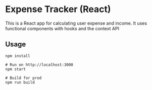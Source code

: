 # Expense Tracker (React)

This is a React app for calculating user expense and income. It uses functional components with hooks and the context API

## Usage

```
npm install

# Run on http://localhost:3000
npm start

# Build for prod
npm run build
```
